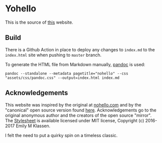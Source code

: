 # Yohello

This is the source of [this](https://ktvng.github.io/yohello/) website.

## Build

There is a Github Action in place to deploy any changes to `index.md` to the
`index.html` site when pushing to `master` branch.

To generate the HTML file from Markdown manually,
[pandoc](https://github.com/jgm/pandoc) is used:

```
pandoc --standalone --metadata pagetitle="nohello" --css "assets/css/pandoc.css" --output=index.html index.md
```

## Acknowledgements

This website was inspired by the original at
[nohello.com](https://www.nohello.com/) and by the "canonical" open source 
version found [here](https://sbmueller.github.io/nohello/). Acknowledgements go to the original
anonymous author and the creators of the open source "mirror". The 
[Stylesheet](https://gist.github.com/forivall/7d5a304a8c3c809f0ba96884a7cf9d7e#file-gh-pandoc-css)
is available licensed under MIT license, Copyright (c) 2016-2017 Emily M Klassen.

I felt the need to put a quirky spin on a timeless classic.
